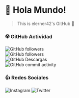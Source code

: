 # :space_invader: Hola Mundo!

> This is elerner42's GitHub :rocket:
<!-- 
### :space_invader: Actividad 

| :octocat: ***GitHub*** | :thumbsup: ***Social*** |
| :---------------------------------------------------------------------------------------------------------------------------------------- | ----------------------------------------------------------------------------------------------------- |
| ![GitHub followers](https://img.shields.io/github/followers/elerner42?style=social)                                                       | ![Twitter](https://img.shields.io/static/v1?logo=Twitter&label=Twitter&message=4&style=social)        |
| ![GitHub Descargas](https://img.shields.io/github/downloads/elerner42/42_libft/total?style=social)                                        | ![Instagram](https://img.shields.io/static/v1?logo=Instagram&label=Instagram&message=12&style=social) |
| ![GitHub commit activity](https://img.shields.io/github/commit-activity/y/elerner42/42_libft?logo=GitHub&style=social&label=Total_Commits)|

![visitors](https://visitor-badge.glitch.me/badge?page_id=page.id&left_color=green&right_color=red) -->
### :radioactive: GitHub Actividad
![GitHub followers](https://img.shields.io/github/gist/stars/:gistId)<br>
![GitHub followers](https://img.shields.io/github/followers/elerner42?style=social)<br>
![GitHub Descargas](https://img.shields.io/github/downloads/elerner42/42_libft/total?style=social)<br>
![GitHub commit activity](https://img.shields.io/github/commit-activity/y/elerner42/42_libft?logo=GitHub&style=social&label=Repo.:42_libft_Commits)

### :thumbsup: Redes Sociales
![Instagram](https://img.shields.io/static/v1?logo=Instagram&label=Instagram&message=13&style=social)
![Twitter](https://img.shields.io/static/v1?logo=Twitter&label=Twitter&message=4&style=social)
